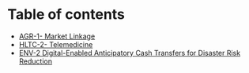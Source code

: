 # Table of contents

* [AGR-1- Market Linkage](README.md)
* [HLTC-2- Telemedicine](hltc-2-telemedicine.md)
* [ENV-2 Digital-Enabled Anticipatory Cash Transfers for Disaster Risk Reduction](env-2-digital-enabled-anticipatory-cash-transfers-for-disaster-risk-reduction.md)
